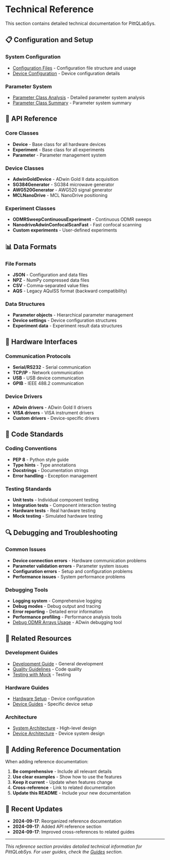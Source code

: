 # Technical Reference

This section contains detailed technical documentation for PittQLabSys.

## 📋 Configuration and Setup

### System Configuration
- [Configuration Files](configuration.md) - Configuration file structure and usage
- [Device Configuration](device-configuration.md) - Device configuration details

### Parameter System
- [Parameter Class Analysis](parameter-class-analysis.md) - Detailed parameter system analysis
- [Parameter Class Summary](parameter-class-summary.md) - Parameter system summary

## 🔧 API Reference

### Core Classes
- **Device** - Base class for all hardware devices
- **Experiment** - Base class for all experiments
- **Parameter** - Parameter management system

### Device Classes
- **AdwinGoldDevice** - ADwin Gold II data acquisition
- **SG384Generator** - SG384 microwave generator
- **AWG520Generator** - AWG520 signal generator
- **MCLNanoDrive** - MCL NanoDrive positioning

### Experiment Classes
- **ODMRSweepContinuousExperiment** - Continuous ODMR sweeps
- **NanodriveAdwinConfocalScanFast** - Fast confocal scanning
- **Custom experiments** - User-defined experiments

## 📊 Data Formats

### File Formats
- **JSON** - Configuration and data files
- **NPZ** - NumPy compressed data files
- **CSV** - Comma-separated value files
- **AQS** - Legacy AQuISS format (backward compatibility)

### Data Structures
- **Parameter objects** - Hierarchical parameter management
- **Device settings** - Device configuration structures
- **Experiment data** - Experiment result data structures

## 🔌 Hardware Interfaces

### Communication Protocols
- **Serial/RS232** - Serial communication
- **TCP/IP** - Network communication
- **USB** - USB device communication
- **GPIB** - IEEE 488.2 communication

### Device Drivers
- **ADwin drivers** - ADwin Gold II drivers
- **VISA drivers** - VISA instrument drivers
- **Custom drivers** - Device-specific drivers

## 📝 Code Standards

### Coding Conventions
- **PEP 8** - Python style guide
- **Type hints** - Type annotations
- **Docstrings** - Documentation strings
- **Error handling** - Exception management

### Testing Standards
- **Unit tests** - Individual component testing
- **Integration tests** - Component interaction testing
- **Hardware tests** - Real hardware testing
- **Mock testing** - Simulated hardware testing

## 🔍 Debugging and Troubleshooting

### Common Issues
- **Device connection errors** - Hardware communication problems
- **Parameter validation errors** - Parameter system issues
- **Configuration errors** - Setup and configuration problems
- **Performance issues** - System performance problems

### Debugging Tools
- **Logging system** - Comprehensive logging
- **Debug modes** - Debug output and tracing
- **Error reporting** - Detailed error information
- **Performance profiling** - Performance analysis tools
- [Debug ODMR Arrays Usage](debug-odmr-arrays-usage.md) - ADwin debugging tool

## 🔗 Related Resources

### Development Guides
- [Development Guide](../guides/development/development-guide.md) - General development
- [Quality Guidelines](../guides/development/quality-guidelines.md) - Code quality
- [Testing with Mock](../guides/development/testing-with-mock.md) - Testing

### Hardware Guides
- [Hardware Setup](../guides/hardware/) - Device configuration
- [Device Guides](../guides/hardware/) - Specific device setup

### Architecture
- [System Architecture](../architecture/) - High-level design
- [Device Architecture](../architecture/device-architecture.md) - Device system design

## 📝 Adding Reference Documentation

When adding reference documentation:

1. **Be comprehensive** - Include all relevant details
2. **Use clear examples** - Show how to use the features
3. **Keep it current** - Update when features change
4. **Cross-reference** - Link to related documentation
5. **Update this README** - Include your new documentation

## 🔄 Recent Updates

- **2024-09-17**: Reorganized reference documentation
- **2024-09-17**: Added API reference section
- **2024-09-17**: Improved cross-references to related guides

---

*This reference section provides detailed technical information for PittQLabSys. For user guides, check the [Guides](../guides/) section.*
